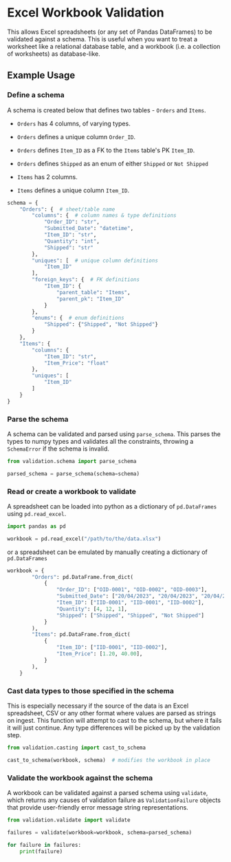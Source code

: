 # Excel Workbook Validation

This allows Excel spreadsheets (or any set of Pandas DataFrames) to be validated against a schema.
This is useful when you want to treat a worksheet like a relational database table, and a workbook (i.e. a collection of worksheets) as database-like.

## Example Usage

### Define a schema
A schema is created below that defines two tables - `Orders` and `Items`.

- `Orders` has 4 columns, of varying types.
- `Orders` defines a unique column `Order_ID`.
- `Orders` defines `Item_ID` as a FK to the `Items` table's PK `Item_ID`.
- `Orders` defines `Shipped` as an enum of either `Shipped` or `Not Shipped`

- `Items` has 2 columns.
- `Items` defines a unique column `Item_ID`.

```python
schema = {
    "Orders": {  # sheet/table name
        "columns": {  # column names & type definitions
            "Order_ID": "str",
            "Submitted_Date": "datetime",
            "Item_ID": "str",
            "Quantity": "int",
            "Shipped": "str"
        },
        "uniques": [  # unique column definitions
            "Item_ID"
        ],
        "foreign_keys": {  # FK definitions
            "Item_ID": {
                "parent_table": "Items",
                "parent_pk": "Item_ID"
            }
        },
        "enums": {  # enum definitions
            "Shipped": {"Shipped", "Not Shipped"}
        }
    },
    "Items": {
        "columns": {
            "Item_ID": "str",
            "Item_Price": "float"
        },
        "uniques": [
            "Item_ID"
        ]
    }
}
```

### Parse the schema
A schema can be validated and parsed using `parse_schema`. This parses the types to numpy types
and validates all the constraints, throwing a `SchemaError` if the schema is invalid.

```python
from validation.schema import parse_schema

parsed_schema = parse_schema(schema=schema)
```

### Read or create a workbook to validate

A spreadsheet can be loaded into python as a dictionary of `pd.DataFrames` using `pd.read_excel`.

```python
import pandas as pd

workbook = pd.read_excel("/path/to/the/data.xlsx")
```

or a spreadsheet can be emulated by manually creating a dictionary of `pd.DataFrames`

```python
workbook = {
        "Orders": pd.DataFrame.from_dict(
            {
                "Order_ID": ["OID-0001", "OID-0002", "OID-0003"],
                "Submitted_Date": ["20/04/2023", "20/04/2023", "20/04/2023"],
                "Item_ID": ["IID-0001", "IID-0001", "IID-0002"],
                "Quantity": [4, 12, 1],
                "Shipped": ["Shipped", "Shipped", "Not Shipped"]
            }
        ),
        "Items": pd.DataFrame.from_dict(
            {
                "Item_ID": ["IID-0001", "IID-0002"],
                "Item_Price": [1.20, 40.00],
            }
        ),
    }
```

### Cast data types to those specified in the schema

This is especially necessary if the source of the data is an Excel spreadsheet, CSV or
any other format where values are parsed as strings on ingest. This function will
attempt to cast to the schema, but where it fails it will just continue. Any type
differences will be picked up by the validation step.

```python
from validation.casting import cast_to_schema

cast_to_schema(workbook, schema)  # modifies the workbook in place
```

### Validate the workbook against the schema

A workbook can be validated against a parsed schema using `validate`, which returns any
causes of validation failure as `ValidationFailure` objects that provide user-friendly
error message string representations.

```python
from validation.validate import validate

failures = validate(workbook=workbook, schema=parsed_schema)

for failure in failures:
    print(failure)
```
